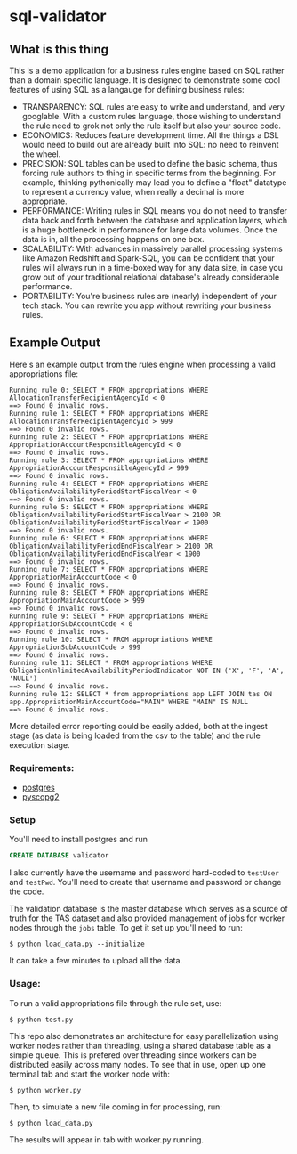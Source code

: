 # sql-validator

## What is this thing
This is a demo application for a business rules engine based on SQL rather than a domain specific language. It is designed to demonstrate some cool features of using SQL as a langauge for defining business rules:
- TRANSPARENCY: SQL rules are easy to write and understand, and very googlable. With a custom rules language, those wishing to understand the rule need to grok not only the rule itself but also your source code.
- ECONOMICS: Reduces feature development time. All the things a DSL would need to build out are already built into SQL: no need to reinvent the wheel.
- PRECISION: SQL tables can be used to define the basic schema, thus forcing rule authors to thing in specific terms from the beginning. For example, thinking pythonically may lead you to define a "float" datatype to represent a currency value, when really a decimal is more appropriate. 
- PERFORMANCE: Writing rules in SQL means you do not need to transfer data back and forth between the database and application layers, which is a huge bottleneck in performance for large data volumes. Once the data is in, all the processing happens on one box.   
- SCALABILITY: With advances in massively parallel processing systems like Amazon Redshift and Spark-SQL, you can be confident that your rules will always run in a time-boxed way for any data size, in case you grow out of your traditional relational database's already considerable performance. 
- PORTABILITY: You're business rules are (nearly) independent of your tech stack. You can rewrite you app without rewriting your business rules.

## Example Output
Here's an example output from the rules engine when processing a valid appropriations file:
```shell
Running rule 0: SELECT * FROM appropriations WHERE AllocationTransferRecipientAgencyId < 0
==> Found 0 invalid rows.
Running rule 1: SELECT * FROM appropriations WHERE AllocationTransferRecipientAgencyId > 999
==> Found 0 invalid rows.
Running rule 2: SELECT * FROM appropriations WHERE AppropriationAccountResponsibleAgencyId < 0
==> Found 0 invalid rows.
Running rule 3: SELECT * FROM appropriations WHERE AppropriationAccountResponsibleAgencyId > 999
==> Found 0 invalid rows.
Running rule 4: SELECT * FROM appropriations WHERE ObligationAvailabilityPeriodStartFiscalYear < 0
==> Found 0 invalid rows.
Running rule 5: SELECT * FROM appropriations WHERE ObligationAvailabilityPeriodStartFiscalYear > 2100 OR ObligationAvailabilityPeriodStartFiscalYear < 1900
==> Found 0 invalid rows.
Running rule 6: SELECT * FROM appropriations WHERE ObligationAvailabilityPeriodEndFiscalYear > 2100 OR ObligationAvailabilityPeriodEndFiscalYear < 1900
==> Found 0 invalid rows.
Running rule 7: SELECT * FROM appropriations WHERE AppropriationMainAccountCode < 0
==> Found 0 invalid rows.
Running rule 8: SELECT * FROM appropriations WHERE AppropriationMainAccountCode > 999
==> Found 0 invalid rows.
Running rule 9: SELECT * FROM appropriations WHERE AppropriationSubAccountCode < 0
==> Found 0 invalid rows.
Running rule 10: SELECT * FROM appropriations WHERE AppropriationSubAccountCode > 999
==> Found 0 invalid rows.
Running rule 11: SELECT * FROM appropriations WHERE ObligationUnlimitedAvailabilityPeriodIndicator NOT IN ('X', 'F', 'A', 'NULL')
==> Found 0 invalid rows.
Running rule 12: SELECT * from appropriations app LEFT JOIN tas ON app.AppropriationMainAccountCode="MAIN" WHERE "MAIN" IS NULL
==> Found 0 invalid rows.
```
More detailed error reporting could be easily added, both at the ingest stage (as data is being loaded from the csv to the table) and the rule execution stage.

### Requirements:
- [postgres](http://www.postgresql.org/download/)
- [pyscopg2](http://initd.org/psycopg/docs/install.html)

### Setup
You'll need to install postgres and run
```sql
CREATE DATABASE validator
```
I also currently have the username and password hard-coded to `testUser` and `testPwd`. You'll need to create that username and password or change the code.

The validation database is the master database which serves as a source of truth for the TAS dataset and also provided management of jobs for worker nodes through the `jobs` table. To get it set up you'll need to run:

```shell
$ python load_data.py --initialize
```
It can take a few minutes to upload all the data.

### Usage:
To run a valid appropriations file through the rule set, use:
```shell
$ python test.py
```

This repo also demonstrates an architecture for easy parallelization using worker nodes rather than threading, using a shared database table as a simple queue. This is prefered over threading since workers can be distributed easily across many nodes.
To see that in use, open up one terminal tab and start the worker node with:
```shell
$ python worker.py
```
Then, to simulate a new file coming in for processing, run:
```shell
$ python load_data.py
```
The results will appear in tab with worker.py running.
